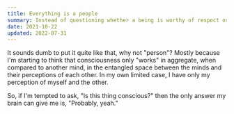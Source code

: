```yaml
---
title: Everything is a people
summary: Instead of questioning whether a being is worthy of respect or has feelings, assume that it does and proceed.
date: 2021-10-22
updated: 2022-07-31
---
```


It sounds dumb to put it quite like that, why not "person"? Mostly because I'm starting to think that consciousness only "works" in aggregate, when compared to another mind, in the entangled space between the minds and their perceptions of each other. In my own limited case, I have only my perception of myself and the other.

So, if I'm tempted to ask, "Is this thing conscious?" then the only answer my brain can give me is, "Probably, yeah."